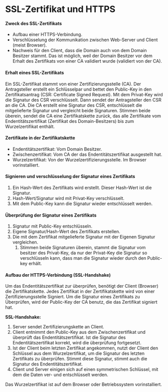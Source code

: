 # SSL-Zertifikat und HTTPS

#### Zweck des SSL-Zertifikats
- Aufbau einer HTTPS-Verbindung.
- Verschlüsselung der Kommunikation zwischen Web-Server und Client (meist Browser).
- Nachweis für den Client, dass die Domain auch von dem Domain Besitzer stammt. Das ist möglich, weil der Domain Besitzer vor dem Erhalt des Zertifikats von einer CA validiert wurde (validiert von der CA).

#### Erhalt eines SSL-Zertifikats
Ein SSL-Zertifikat stammt von einer Zertifizierungsstelle (CA). 
Der Antragsteller erstellt ein Schlüsselpar und bettet den Public-Key in den Zertifikatsantrag (CSR: Certificate Signed Request). Mit dem Privat-Key wird die Signatur des CSR verschlüsselt. Dann sendet der Antragsteller den CSR an die CA.
Die CA erstellt eine Signatur des CSR, entschlüsselt die mitgelieferte Signatur und vergleicht beide Signaturen. Stimmen beide überein, sendet die CA eine Zertifikatskette zurück, das alle Zertifikate vom Endentitätszertifikat (Zertifikat des Domain-Besitzers) bis zum Wurzelzertifikat enthält. 

#### Zertifikate in der Zertifikatskette
- Endentitätszertifikat: Vom Domain Besitzer.
- Zwischenzertifikat: Vom CA der das Endentitätszertifikat ausgestellt hat.
- Wurzelzertifikat: Von der Wurzelzertifizierungsstelle. Im Browser vorinstalliert.

#### Signieren und verschlüsselung der Signatur eines Zertifikats
1. Ein Hash-Wert des Zertifikats wird erstellt. Dieser Hash-Wert ist die Signatur.
2. Hash-Wert/Signatur wird mit Privat-Key verschlüsselt.
3. Mit dem Public-Key kann die Signatur wieder entschlüsselt werden.

#### Überprüfung der Signatur eines Zertifikats
1. Signatur mit Public-Key entschlüsseln.
2. Eigene Signatur/Hash-Wert des Zertifikats erstellen.
3. Die mit dem Zertifikat mitgelieferte Signatur mit der Eigenen Signatur vergleichen.
	1. Stimmen beide Signaturen überein, stammt die Signatur vom besitzer des Privat-Key, da nur der Privat-Key die Signatur so verschlüsseln kann, dass man die Signatur wieder durch den Public-key erhält.

#### Aufbau der HTTPS-Verbindung (SSL-Handshake)
Um das Endentitätszertifikat zur überprüfen, benötigt der Client (Browser) die Zertifikatskette.
Jedes Zertifikat in der Zertifikatskette wird von einer Zertifizierungsstelle Signiert. 
Um die Signatur eines Zertifikats zu Überprüfen, wird der Public-Key der CA benutz, die das Zertifikat signiert hat.

**SSL-Handshake:** 
1. Server sendet Zertifizierungskette an Client.
2. Client entnimmt den Public-Key aus dem Zwischenzertifikat und überprüft das Endentitätszertifikat. Ist die Signatur des Endentitätszertifikat korrekt, wird die überprüfung fortgesetzt.
3. Ist der Client beim letzten Zertifikat angekommen, nutzt der Client den Schlüssel aus dem Wurzelzertifikat, um die Signatur des letzten Zertifikats zu überprüfen. Stimmt diese Signatur, stimmt auch die Signatur des Endentitätszertifikat.
4. Client und Server einigen sich auf einen symmetrischen Schlüssel, mit dem die Daten ver- und entschlüsselt werden.

Das Wurzelzertifikat ist auf dem Browser oder Betriebssystem vorinstalliert.